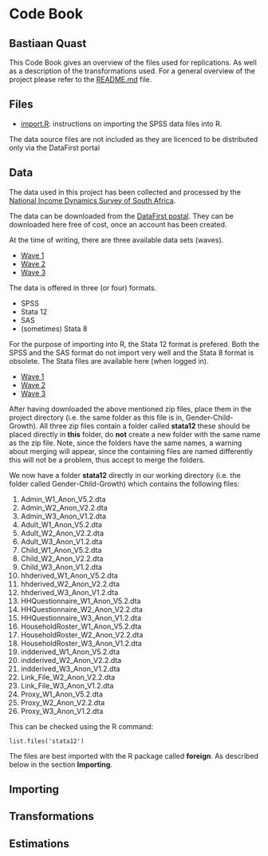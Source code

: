 Code Book
========================================================
Bastiaan Quast
--------------------------------------------------------

This Code Book gives an overview of the files used for replications. As well as a description of the transformations used. For a general overview of the project please refer to the [README.md](/README.md) file.

Files
--------------------------------------------------------
* [import.R](/import.R): instructions on importing the SPSS data files into R.


The data source files are not included as they are licenced to be distributed only via the DataFirst portal

Data
--------------------------------------------------------
The data used in this project has been collected and processed by the [National Income Dynamics Survey of South Africa][1].

The data can be downloaded from the [DataFirst postal][2]. They can be downloaded here free of cost, once an account has been created.

At the time of writing, there are three available data sets (waves).

* [Wave 1][3]
* [Wave 2][4]
* [Wave 3][5]

The data is offered in three (or four) formats.

* SPSS
* Stata 12
* SAS
* (sometimes) Stata 8

For the purpose of importing into R, the Stata 12 format is prefered. Both the SPSS and the SAS format do not import very well and the Stata 8 format is obsolete. The Stata files are available here (when logged in).

* [Wave 1][6]
* [Wave 2][7]
* [Wave 3][8]

After having downloaded the above mentioned zip files, place them in the project directory (i.e. the same folder as this file is in, Gender-Child-Growth). All three zip files contain a folder called **stata12** these should be placed directly in **this** folder, do **not** create a new folder with the same name as the zip file. Note, since the folders have the same names, a warning about merging will appear, since the containing files are named differently this will not be a problem, thus accept to merge the folders.

We now have a folder **stata12** directly in our working directory (i.e. the folder called Gender-Child-Growth) which contains the following files:

1. Admin_W1_Anon_V5.2.dta          
2. Admin_W2_Anon_V2.2.dta          
3. Admin_W3_Anon_V1.2.dta          
4. Adult_W1_Anon_V5.2.dta          
5. Adult_W2_Anon_V2.2.dta          
6. Adult_W3_Anon_V1.2.dta          
7. Child_W1_Anon_V5.2.dta          
8. Child_W2_Anon_V2.2.dta          
9. Child_W3_Anon_V1.2.dta          
10. hhderived_W1_Anon_V5.2.dta      
11. hhderived_W2_Anon_V2.2.dta      
12. hhderived_W3_Anon_V1.2.dta      
13. HHQuestionnaire_W1_Anon_V5.2.dta
14. HHQuestionnaire_W2_Anon_V2.2.dta
15. HHQuestionnaire_W3_Anon_V1.2.dta
16. HouseholdRoster_W1_Anon_V5.2.dta
17. HouseholdRoster_W2_Anon_V2.2.dta
18. HouseholdRoster_W3_Anon_V1.2.dta
19. indderived_W1_Anon_V5.2.dta     
20. indderived_W2_Anon_V2.2.dta     
21. indderived_W3_Anon_V1.2.dta     
22. Link_File_W2_Anon_V2.2.dta      
23. Link_File_W3_Anon_V1.2.dta      
24. Proxy_W1_Anon_V5.2.dta          
25. Proxy_W2_Anon_V2.2.dta          
26. Proxy_W3_Anon_V1.2.dta

This can be checked using the R command:

    list.files('stata12')



The files are best imported with the R package called **foreign**. As described below in the section **Importing**.


Importing
--------------------------------------------------------


Transformations
--------------------------------------------------------


Estimations
--------------------------------------------------------




[1]: http://www.nids.uct.ac.za/
[2]: http://www.datafirst.uct.ac.za/dataportal/index.php/catalog/central/about
[3]: http://www.datafirst.uct.ac.za/dataportal/index.php/catalog/451
[4]: http://www.datafirst.uct.ac.za/dataportal/index.php/catalog/452
[5]: http://www.datafirst.uct.ac.za/dataportal/index.php/catalog/453
[6]: http://www.datafirst.uct.ac.za/dataportal/index.php/catalog/451/download/6038
[7]: http://www.datafirst.uct.ac.za/dataportal/index.php/catalog/452/download/6001
[8]: http://www.datafirst.uct.ac.za/dataportal/index.php/catalog/453/download/6052
